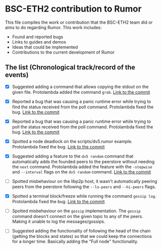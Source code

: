 # BSC-ETH2 contribution to Rumor
This file compiles the work or contribution that the BSC-ETH2 team did or aims to do regarding Rumor. This work includes:
- Found and reported bugs
- Links to guides and demos
- Ideas that could be implemented
- Contributions to the current development of Rumor
 
 ## The list (Chronological track/record of the events)
 - [x] Suggested adding a command that allows copying the stdout on the given file. Protolambda added the command `grab`. [Link to the commit](https://github.com/protolambda/rumor/commit/10fa08fe1459db3011999ec0d5ad90fe26daadf9)
 - [x] Reported a bug that was causing a panic runtime error while trying to find the status received from the poll command. Protolambda fixed the bug. [Link to the commit](https://github.com/protolambda/rumor/commit/ae4c53209f705bc4b6b1533c5919d4ebed577c4f)
 - [x] Reported a bug that was causing a panic runtime error while trying to poll the status received from the poll command. Protolambda fixed the bug. [Link to the commit](https://github.com/protolambda/rumor/commit/https://github.com/protolambda/rumor/commit/79e277783f0b629a60084377c2f6ea5b2606684b)
 - [x] Spotted a node deadlock on the scripts/dv5.rumor example. Protolambda fixed the bug. [Link to the commit](https://github.com/protolambda/rumor/commit/https://github.com/protolambda/rumor/commit/a50572e6cb7c569fa57845cdcc66ceea2f5becec)
 - [x] Suggested adding a feature to the `dv5 random` command that automatically adds the founded peers to the peerstore without needing the `next` command. Protolambda added the feature with the `-stepwise` and `--interval` flags on the `dv5 random` command. [Link to the commit](https://github.com/protolambda/rumor/commit/https://github.com/protolambda/rumor/commit/0df828c07e9f70ab7060699c919fe687ba8fc4fa)
 - [ ] Spotted misbehaviour on the libp2p host, it wasn't automatically peering peers from the peerstore following the `--lo-peers` and `--hi-peers` flags.
 - [x] Spotted a terminal block/freeze while running the command `gossip log`. Protolambda fixed the bug. [Link to the commit](https://github.com/protolambda/rumor/commit/https://github.com/protolambda/rumor/commit/a944296401a05cdb0895709a6cd3aee54d750d15)
 - [ ] Spotted misbehaviour on the `gossip` implementation. The `gossip` command doesn't connect on the given topic to any of the peers. Making it unable to log the messages/gossips.
 - [ ] Suggested adding the functionality of following the head of the chain (getting the blocks and states) so that we could keep the connections for a longer time. Basically adding the "Full node" functionality.
 
 